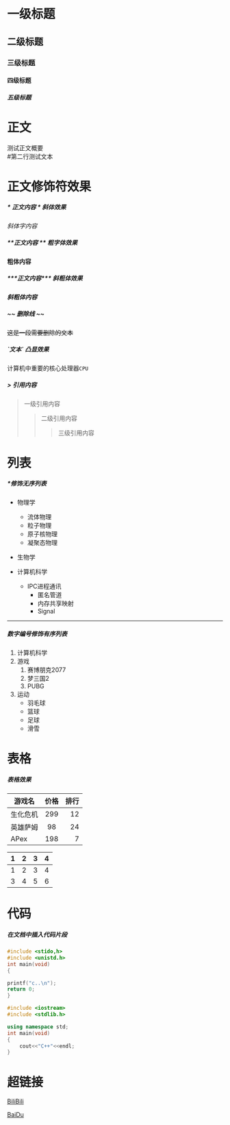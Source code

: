 # 一级标题

## 二级标题

### 三级标题

#### 四级标题

##### 五级标题

# 正文
测试正文概要<br>
\#第二行测试文本

# 正文修饰符效果

##### \* 正文内容 \*  斜体效果

*斜体字内容*

##### \*\*正文内容 \*\* 粗字体效果
**粗体内容**


##### \*\*\*正文内容\*\*\* 斜粗体效果
***斜粗体内容***

##### \~\~ 删除线 \~\~

~~这是一段需要删除的文本~~

##### \`文本\` 凸显效果

计算机中重要的核心处理器`CPU`

##### \> 引用内容
> 一级引用内容
>> 二级引用内容
>>> 三级引用内容

# 列表

##### \*修饰无序列表

* 物理学
  * 流体物理
  * 粒子物理
  * 原子核物理
  * 凝聚态物理

* 生物学
* 计算机科学
  * IPC进程通讯
    * 匿名管道
    * 内存共享映射
    * Signal
-----------------------------
##### 数字编号修饰有序列表
1. 计算机科学
2. 游戏
   1. 赛博朋克2077
   2. 梦三国2
   3. PUBG
3. 运动
   * 羽毛球
   * 篮球
   * 足球
   * 滑雪

# 表格

##### 表格效果
游戏名|价格|排行
--|:--:|--:
生化危机|299|12
英雄萨姆|98|24
APex|198|7

1|2|3|4
--|:--:|:--:|--:
1|2|3|4
3|4|5|6

# 代码
##### 在文档中插入代码片段

```c
#include <stido,h>
#include <unistd.h>
int main(void)
{

printf("c..\n");
return 0;
}
```
```cpp
#include <iostream>
#include <stdlib.h>

using namespace std;
int main(void)
{
	cout<<"C++"<<endl;
}
```

# 超链接
[BiliBili](https://www.bilibili.com"点击访问B站")

[BaiDu](http://www.baidu.com"点击访问百度”)
